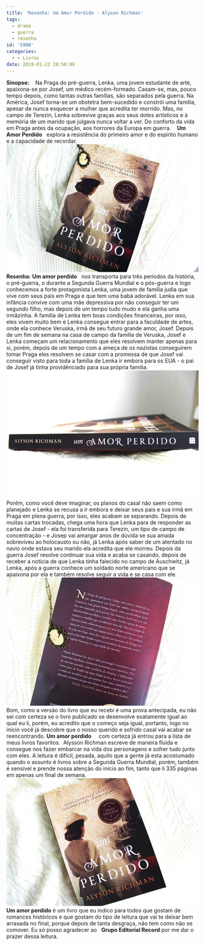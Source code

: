 ```yaml
---
title: 'Resenha: Um Amor Perdido - Alyson Richman'
tags:
  - drama
  - guerra
  - resenha
id: '5900'
categories:
  - - Livros
date: 2019-01-22 20:50:09
---
```


**Sinopse:**    Na Praga do pré-guerra, Lenka, uma jovem estudante de arte, apaixona-se por Josef, um médico recém-formado. Casam-se, mas, pouco tempo depois, como tantas outras famílias, são separados pela guerra. Na América, Josef torna-se um obstetra bem-sucedido e constrói uma família, apesar de nunca esquecer a mulher que acredita ter morrido. Mas, no campo de Terezin, Lenka sobrevive graças aos seus dotes artísticos e à memória de um marido que julgava nunca voltar a ver. Do conforto da vida em Praga antes da ocupação, aos horrores da Europa em guerra.    **Um Amor Perdido**   explora a resistência do primeiro amor e do espirito humano e a capacidade de recordar. ![Resenha do livro - Um amor perdido](/wp-content/uploads/2019/01/resenha_livro_um-amor-perdido.jpg "Resenha do livro - Um amor perdido") **Resenha:** **Um amor perdido**   nos transporta para três períodos da história, o pré-guerra, o durante a Segunda Guerra Mundial e o pós-guerra e logo conhecemos a forte protagonista Lenka, uma jovem de família judia que vive com seus pais em Praga e que tem uma babá adorável. Lenka em sua infância convive com uma mãe depressiva por não conseguir ter um segundo filho, mas depois de um tempo tudo mudo e ela ganha uma irmãzinha. A família de Lenka tem boas condições financeiras, por isso, eles vivem muito bem e Lenka consegue entrar para a faculdade de artes, onde ela conhece Veruska, irmã de seu futuro grande amor, Josef. Depois de um fim de semana na casa de campo da família de Veruska, Josef e Lenka começam um relacionamento que eles resolvem manter apenas para si, porém, depois de um tempo com a ameça de os nazistas conseguirem tomar Praga eles resolvem se casar com a promessa de que Josef vai conseguir visto para toda a família de Lenka ir embora para os EUA - o pai de Josef já tinha providênciado para sua própria família. ![Lombada do livro - um mor perdido](/wp-content/uploads/2019/01/lombada-livro-um-amor-perdido.jpg "Lombada do livro - um mor perdido") Porém, como você deve imaginar, os planos do casal não saem como planejado e Lenka se recusa a ir embora e deixar seus pais e sua irmã em Praga em plena guerra, por isso, eles acabam se separando. Depois de muitas cartas trocadas, chega uma hora que Lenka para de responder as cartas de Josef - ela foi transferida para Terezin, um tipo de campo de concentração - e Josep vai amargar anos de dúvida se sua amada sobreviveu ao holocausto ou não, já Lenka após saber de um atentado no navio onde estava seu marido ela acredita que ele morreu. Depois da guerra Josef resolve continuar sua vida e acaba se casando, depois de receber a noticia de que Lenka tinha falecido no campo de Auschwitz, já Lenka, após a guerra conhece um soldado norte americano que se apaixona por ela e também resolve seguir a vida e se casa com ele. ![contra capa do livro - um amor perdido](/wp-content/uploads/2019/01/contra-capa-livro-um-amor-perdido.jpg "contra capa do livro - um amor perdido") Bom, como a versão do livro que eu recebi é uma prova antecipada, eu não sei com certeza se o livro publicado se desenvolve exatamente igual ao qual eu li, porém, eu acredito que o começo seja igual, portanto, logo no inicio você já descobre que o nosso querido e sofrido casal vai acabar se reencontrando. **Um amor perdido**     com certeza já entrou para a lista de meus livros favoritos.  Alysson Richman escreve de maneira fluida e consegue nos fazer embarcar na vida dos personagens e sofrer tudo junto com eles. A leitura é difícil, pesada, aquilo que a gente já esta acostumado quando o assunto é livros sobre a Segunda Guerra Mundial, porém, também é sensível e prende nossa atenção do inicio ao fim, tanto que li 335 páginas em apenas um final de semana. ![capa do livro - um amor perdido](/wp-content/uploads/2019/01/capa-livro-um-amor-perdido.jpg "capa do livro - um amor perdido") **Um amor perdido** é um livro que eu indico para todos que gostam de romances históricos e que gostam do tipo de leitura que vai te deixar bem arrasada no final, porque depois de tanta desgraça, não tem como não se comover. Eu só posso agradecer ao   **Grupo Editorial Record** por me dar o prazer dessa leitura.

